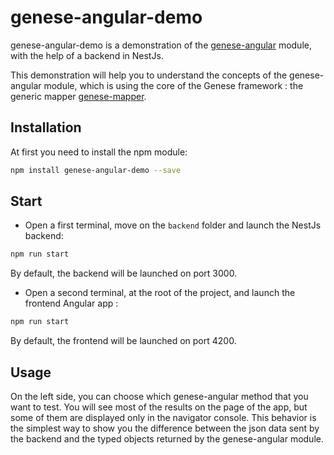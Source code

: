 # genese-angular-demo

 genese-angular-demo is a demonstration of the [genese-angular](https://www.npmjs.com/package/genese-angular) module, with the help of a backend in NestJs.
 
 This demonstration will help you to understand the concepts of the genese-angular module, which is using the core of the Genese framework : the generic mapper [genese-mapper](https://www.npmjs.com/package/genese-mapper).
 
 ## Installation
 
At first you need to install the npm module:

```sh
npm install genese-angular-demo --save
```

## Start

- Open a first terminal, move on the `backend` folder and launch the NestJs backend: 

```sh
npm run start
```
By default, the backend will be launched on port 3000.

- Open a second terminal, at the root of the project, and launch the frontend Angular app :

```sh
npm run start
```

By default, the frontend will be launched on port 4200.

## Usage

On the left side, you can choose which genese-angular method that you want to test. You will see most of the results on the page of the app, but some of them are displayed only in the navigator console. This behavior is the simplest way to show you the difference between the json data sent by the backend and the typed objects returned by the genese-angular module.
